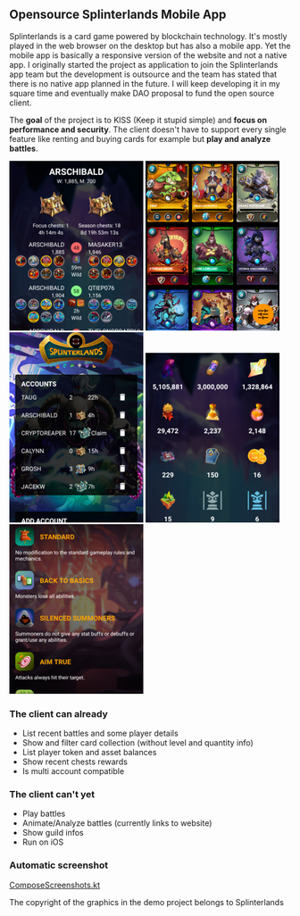 ## Opensource Splinterlands Mobile App

Splinterlands is a card game powered by blockchain technology. It's mostly played in the web browser on the desktop but has also a mobile app. Yet the mobile app is basically a responsive version of the website and not a native app. I originally started the project as application to join the Splinterlands app team but the development is outsource and the team has stated that there is no native app planned in the future. I will keep developing it in my square time and eventually make DAO proposal to fund the open source client.

The **goal** of the project is to KISS (Keep it stupid simple) and **focus on performance and security**. The client doesn't have to support every single feature like renting and buying cards for example but **play and analyze battles**.

![](screen-1.png) ![](screen-2.png) ![](screen-4.png) ![](screen-5.png) ![](screen-7.png)

### The client can already

- List recent battles and some player details
- Show and filter card collection (without level and quantity info)
- List player token and asset balances
- Show recent chests rewards
- Is multi account compatible

### The client can't yet

- Play battles
- Animate/Analyze battles (currently links to website)
- Show guild infos
- Run on iOS

### Automatic screenshot

[ComposeScreenshots.kt](app/src/androidTest/java/com/example/splinterlandstest/ComposeScreenshots.kt)


The copyright of the graphics in the demo project belongs to Splinterlands